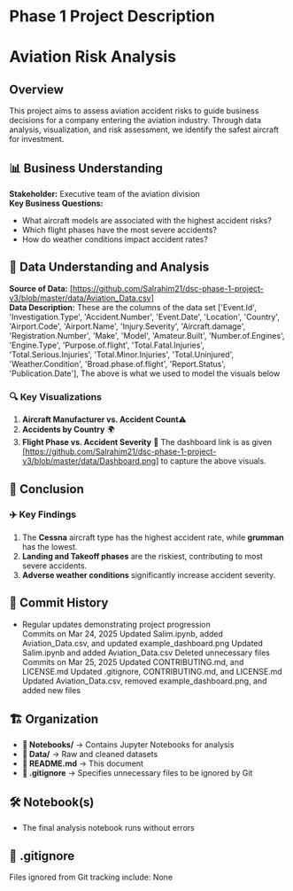 # Phase 1 Project Description
#  Aviation Risk Analysis  

## Overview  
This project aims to assess aviation accident risks to guide business decisions for a company entering the aviation industry. Through data analysis, visualization, and risk assessment, we identify the safest aircraft for investment.  

## 📊 Business Understanding  
**Stakeholder:** Executive team of the aviation division  
**Key Business Questions:**  
- What aircraft models are associated with the highest accident risks?  
- Which flight phases have the most severe accidents?  
- How do weather conditions impact accident rates?  

## 📂 Data Understanding and Analysis  
**Source of Data:** [https://github.com/Salrahim21/dsc-phase-1-project-v3/blob/master/data/Aviation_Data.csv]  
**Data Description:** These are the columns of the data set ['Event.Id', 'Investigation.Type', 'Accident.Number', 'Event.Date',
       'Location', 'Country', 'Airport.Code', 'Airport.Name',
       'Injury.Severity', 'Aircraft.damage', 'Registration.Number', 'Make',
       'Model', 'Amateur.Built', 'Number.of.Engines', 'Engine.Type',
       'Purpose.of.flight', 'Total.Fatal.Injuries', 'Total.Serious.Injuries',
       'Total.Minor.Injuries', 'Total.Uninjured', 'Weather.Condition',
       'Broad.phase.of.flight', 'Report.Status', 'Publication.Date'],
The above is what we used to model the visuals below 

### 🔍 Key Visualizations  
1. **Aircraft Manufacturer vs. Accident Count**⚠️
2. **Accidents by Country**  🌍
3. **Flight Phase vs. Accident Severity**  🛫
The dashboard link is as given [https://github.com/Salrahim21/dsc-phase-1-project-v3/blob/master/data/Dashboard.png] to capture the above visuals.

## 📌 Conclusion  
### ✈️ Key Findings  
1. The **Cessna** aircraft type has the highest accident rate, while **grumman** has the lowest.  
2. **Landing and Takeoff phases** are the riskiest, contributing to most severe accidents.  
3. **Adverse weather conditions** significantly increase accident severity.  

## 📜 Commit History  
- Regular updates demonstrating project progression  
Commits on Mar 24, 2025
Updated Salim.ipynb, added Aviation_Data.csv, and updated example_dashboard.png
Updated Salim.ipynb and added Aviation_Data.csv
Deleted unnecessary files
Commits on Mar 25, 2025
Updated CONTRIBUTING.md, and LICENSE.md
Updated .gitignore, CONTRIBUTING.md, and LICENSE.md
Updated Aviation_Data.csv, removed example_dashboard.png, and added new files


## 🏗️ Organization  
- **📂 Notebooks/** → Contains Jupyter Notebooks for analysis  
- **📂 Data/** → Raw and cleaned datasets  
- **📂 README.md** → This document  
- **📂 .gitignore** → Specifies unnecessary files to be ignored by Git  

## 🛠️ Notebook(s)  
- The final analysis notebook runs without errors  
  

## 🚫 .gitignore  
Files ignored from Git tracking include: None


